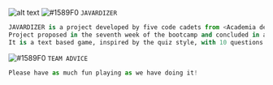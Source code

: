 ![alt text](https://gitlab.com/dogaz05/asynctomatics-beerbreakers/-/blob/master/READMEIMG/Javardizer.jpg)
![#1589F0](https://via.placeholder.com/15/1589F0/000000?text=+) `JAVARDIZER`
```python
JAVARDIZER is a project developed by five code cadets from <Academia de Código_>. 
Project proposed in the seventh week of the bootcamp and concluded in a weekend.
It is a text based game, inspired by the quiz style, with 10 questions about software engineering.
```
![#1589F0](https://via.placeholder.com/15/1589F0/000000?text=+) `TEAM ADVICE`
```python
Please have as much fun playing as we have doing it!
```
